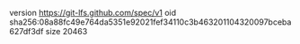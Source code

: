 version https://git-lfs.github.com/spec/v1
oid sha256:08a88fc49e764da5351e92021fef34110c3b463201104320097bceba627df3df
size 20463
